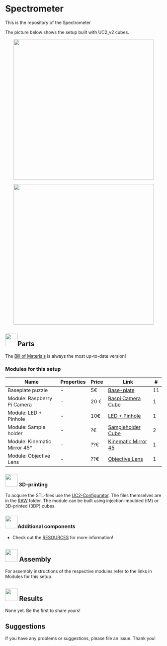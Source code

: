 # Spectrometer
This is the repository of the Spectrometer

The picture below shows the setup built with UC2_v2 cubes. 
<p align="center">
<img src=".\IMAGES\Application_Spectrometer_v2.png"
width="450">
</p>

<p align="center">
<img src=".\IMAGES\UC2_Setups_10_spectrometer.png"
width="450">
</p>

## <img src="./IMAGES/D.png" width="40">Parts
The [Bill of Materials](https://docs.google.com/spreadsheets/d/1U1MndGKRCs0LKE5W8VGreCv9DJbQVQv7O6kgLlB6ZmE/edit?usp=sharing) is always the most up-to-date version!

### Modules for this setup

|  Name | Properties  |  Price | Link  | # |
|---|---|---|---|---|
| Baseplate puzzle| - | 5€  | [Base-plate](../../CAD/ASSEMBLY_Baseplate/)  | 11|
|  Module: Raspberry Pi Camera | -  | 20 €  | [Raspi Camera Cube](../../CAD/ASSEMBLY_CUBE_RaspiCam)  | 1|
|  Module: LED + Pinhole  | - | 10€  | [LED + Pinhole](../../CAD/ASSEMBLY_CUBE_LED)  | 1|
|  Module: Sample holder | - | ?€  | [Sampleholder Cube](../../CAD/ASSEMBLY_CUBE_Sample_Holder)  | 2 |
|  Module: Kinematic Mirror 45°  | - | ??€  | [Kinematic Mirror 45](../../CAD/ASSEMBLY_CUBE_Mirror_Kinematic_45)  | 1|
|  Module: Objective Lens  | - | ??€  | [Objective Lens](../../CAD/ASSEMBLY_CUBE_Lens)  | 1|

### <img src="./IMAGES/P.png" width="40"> 3D-printing
To acquire the STL-files use the [UC2-Configurator](https://uc2configurator.netlify.app/). The files themselves are in the [RAW](../../RAW/STL) folder. The module can be built using injection-moulded (IM) or 3D-printed (3DP) cubes.

### <img src="./IMAGES/B.png" width="40">Additional components
* Check out the [RESOURCES](../../TUTORIALS/RESOURCES) for more information!

## <img src="./IMAGES/A.png" width="40"> Assembly
For assembly instructions of the respective modules refer to the links in Modules for this setup.

## <img src="./IMAGES/E.png" width="40"> Results
None yet. Be the first to share yours!

## Suggestions
If you have any problems or suggestions, please file an issue. Thank you!
